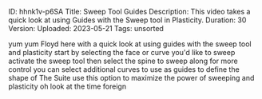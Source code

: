 ID: hhnk1v-p6SA
Title: Sweep Tool Guides
Description: This video takes a quick look at using Guides with the Sweep tool in Plasticity.
Duration: 30
Version: 
Uploaded: 2023-05-21
Tags: unsorted

yum yum
Floyd here with a quick look at using
guides with the sweep tool and
plasticity start by selecting the face
or curve you'd like to sweep activate
the sweep tool then select the spine to
sweep along for more control you can
select additional curves to use as
guides to define the shape of The Suite
use this option to maximize the power of
sweeping and plasticity oh look at the
time
foreign

